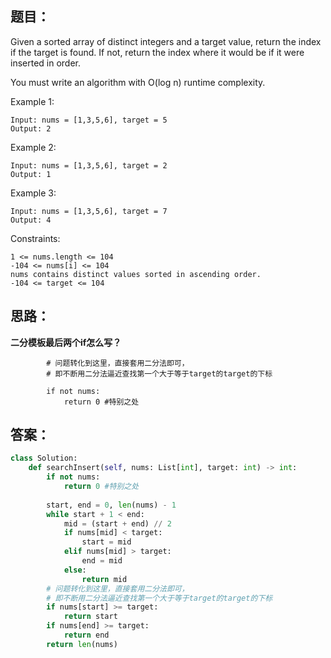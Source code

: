 ## 题目：
Given a sorted array of distinct integers and a target value, return the index if the target is found. If not, return the index where it would be if it were inserted in order.

You must write an algorithm with O(log n) runtime complexity.

Example 1:
```
Input: nums = [1,3,5,6], target = 5
Output: 2
```
Example 2:
```
Input: nums = [1,3,5,6], target = 2
Output: 1
```
Example 3:
```
Input: nums = [1,3,5,6], target = 7
Output: 4
``` 

Constraints:
```
1 <= nums.length <= 104
-104 <= nums[i] <= 104
nums contains distinct values sorted in ascending order.
-104 <= target <= 104
```

## 思路：
**二分模板最后两个if怎么写？**
```
        # 问题转化到这里，直接套用二分法即可，
        # 即不断用二分法逼近查找第一个大于等于target的target的下标
        
        if not nums:
            return 0 #特别之处
```
## 答案：
```python
class Solution:
    def searchInsert(self, nums: List[int], target: int) -> int:
        if not nums:
            return 0 #特别之处
        
        start, end = 0, len(nums) - 1
        while start + 1 < end:
            mid = (start + end) // 2
            if nums[mid] < target:
                start = mid
            elif nums[mid] > target:
                end = mid
            else:
                return mid
        # 问题转化到这里，直接套用二分法即可，
        # 即不断用二分法逼近查找第一个大于等于target的target的下标
        if nums[start] >= target:
            return start
        if nums[end] >= target:
            return end
        return len(nums)
    
        

```
